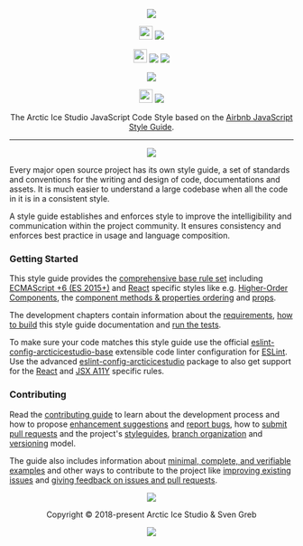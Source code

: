 <p align="center"><img src="https://rawgit.com/arcticicestudio/styleguide-javascript/develop/assets/styleguide-javascript-banner-typography.svg"/></p>

<p align="center"><img src="https://assets-cdn.github.com/favicon.ico" width=24 height=24/> <a href="https://github.com/arcticicestudio/styleguide-javascript/releases/latest"><img src="https://img.shields.io/github/release/arcticicestudio/styleguide-javascript.svg?style=flat-square"/></a></p>

<p align="center"><img src="https://www.npmjs.com/static/images/touch-icons/favicon-32x32.png" width=24 height=24/> <a href="https://www.npmjs.com/package/eslint-config-arcticicestudio"><img src="https://img.shields.io/npm/v/eslint-config-arcticicestudio.svg?style=flat-square&label=eslint-config-arcticicestudio"/></a> <a href="https://www.npmjs.com/package/eslint-config-arcticicestudio-base"><img src="https://img.shields.io/npm/v/eslint-config-arcticicestudio-base.svg?style=flat-square&label=eslint-config-arcticicestudio-base"/></a></p>

<p align="center"><a href="https://github.com/arcticicestudio/styleguide-javascript/blob/develop/CHANGELOG.md#010"><img src="https://img.shields.io/badge/Changelog-0.1.0-5E81AC.svg?style=flat-square"/></a></p>

<p align="center"><img src="https://circleci.com/favicon.ico" width=24 height=24/> <a href="https://circleci.com/gh/arcticicestudio/styleguide-javascript"><img src="https://img.shields.io/circleci/project/github/arcticicestudio/styleguide-javascript/develop.svg?style=flat-square"/></a></p>

<p align="center">The Arctic Ice Studio JavaScript Code Style based on the <a href="https://github.com/airbnb/javascript">Airbnb JavaScript Style Guide</a>.</p>

---

<p align="center"><img src="https://rawgit.com/arcticicestudio/styleguide-javascript/develop/assets/styleguide-javascript-banner-typography-badge.svg"/></p>

Every major open source project has its own style guide, a set of standards and conventions for the writing and design of code, documentations and assets. It is much easier to understand a large codebase when all the code in it is in a consistent style.

A style guide establishes and enforces style to improve the intelligibility and communication within the project community. It ensures consistency and enforces best practice in usage and language composition.

### Getting Started

This style guide provides the [comprehensive base rule set][rules] including [ECMAScript +6 (ES 2015+)][rules-ecmascript_6+_styles] and [React][rules-react] specific styles like e.g. [Higher-Order Components][rules-react-hoc], the [component methods & properties ordering][rules-react-ordering-methods_and_properties] and [props][rules-react-props].

The development chapters contain information about the [requirements][dev-requirements], [how to build][dev-building] this style guide documentation and [run the tests][dev-testing].

To make sure your code matches this style guide use the official [eslint-config-arcticicestudio-base][eslint-config-arcticicestudio-base-ghio] extensible code linter configuration for [ESLint][eslint]. Use the advanced [eslint-config-arcticicestudio][eslint-config-arcticicestudio-ghio] package to also get support for the [React][react] and [JSX A11Y][npm-eslint-plugin-jsx-a11y] specific rules.

### Contributing

Read the [contributing guide][dev-contributing] to learn about the development process and how to propose [enhancement suggestions][dev-contributing-enhancements] and [report bugs][dev-contributing-bug-reports], how to [submit pull requests][dev-contributing-pr] and the project's [styleguides][dev-contributing-styleguides], [branch organization][dev-contributing-branch-org] and [versioning][dev-contributing-versioning] model.

The guide also includes information about [minimal, complete, and verifiable examples][dev-contributing-mcve] and other ways to contribute to the project like [improving existing issues][dev-contributing-other-improve-issues] and [giving feedback on issues and pull requests][dev-contributing-other-feedback].

<p align="center"><img src="https://cdn.rawgit.com/arcticicestudio/nord/develop/assets/banner-footer-mountains.svg" /></p>

<p align="center">Copyright &copy; 2018-present Arctic Ice Studio & Sven Greb</p>

<p align="center"><a href="https://github.com/arcticicestudio/styleguide-javascript/blob/develop/LICENSE.md"><img src="https://img.shields.io/badge/License-MIT-5E81AC.svg?style=flat-square"/></a></p>

[dev-building]: development/building.md
[dev-contributing-branch-org]: development/contributing.md#branch-organization
[dev-contributing-bug-reports]: development/contributing.md#bug-reports
[dev-contributing-enhancements]: development/contributing.md#enhancement-suggestions
[dev-contributing-mcve]: development/contributing.md#mcve
[dev-contributing-other-feedback]: development/contributing.md#give-feedback-on-issues-and-pull-requests
[dev-contributing-other-improve-issues]: development/contributing.md#improve-issues
[dev-contributing-pr]: development/contributing.md#pull-requests
[dev-contributing-styleguides]: development/contributing.md#styleguides
[dev-contributing-versioning]: development/contributing.md#versioning
[dev-contributing]: development/contributing.md
[dev-requirements]: development/requirements.md
[dev-testing]: development/testing.md
[eslint-config-arcticicestudio-base-ghio]: https://arcticicestudio.github.io/eslint-config-arcticicestudio-base
[eslint-config-arcticicestudio-ghio]: https://arcticicestudio.github.io/eslint-config-arcticicestudio
[eslint]: https://eslint.org
[npm-eslint-plugin-jsx-a11y]: https://www.npmjs.com/package/eslint-plugin-jsx-a11y
[react]: https://reactjs.org
[rules-ecmascript_6+_styles]: rules/ecmascript_6+_styles.md
[rules-react-hoc]: rules/react/higher_order_components.md
[rules-react-ordering-methods_and_properties]: rules/react/ordering.md#component-methods-and-properties
[rules-react-props]: rules/react/props.md
[rules-react]: rules/react/index.md
[rules]: rules/index.md
